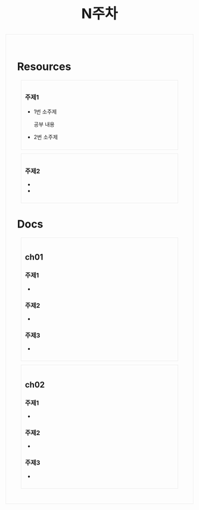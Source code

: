 <div class = title align = center>

## N주차

</div>



<div class = body>

# Resources

<div class = chapter>

### 주제1
- 1번 소주제
<ol>
공부 내용
</ol>

- 2번 소주제

 
</div>

<div class = chapter>

### 주제2
- 
- 
</div>

# Docs

<div class = chapter>

## ch01

### 주제1
-
### 주제2
-
### 주제3
-

</div>

<div class = chapter>

## ch02
### 주제1
-
### 주제2
-
### 주제3
-

</div>
 
<style>
    .title{
        font-size :25px;
        margin-bottom:10px;
    }
    .body {
        border: 1px solid #ebebeb;
        padding:30px;
    }
    .chapter{
        border: 1px solid #ebebeb;
        padding: 10px;
        margin: 10px;
    }
</style>
</div>

